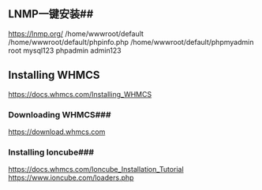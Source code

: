## LNMP一键安装##
https://lnmp.org/
/home/wwwroot/default
/home/wwwroot/default/phpinfo.php
/home/wwwroot/default/phpmyadmin   root mysql123    phpadmin  admin123
## Installing WHMCS ##
https://docs.whmcs.com/Installing_WHMCS
### Downloading WHMCS###
https://download.whmcs.com
### Installing Ioncube###
https://docs.whmcs.com/Ioncube_Installation_Tutorial
https://www.ioncube.com/loaders.php
### ###
### ###
### ###
### ###
### ###
### ###
### ###
### ###
### ###
### ###
